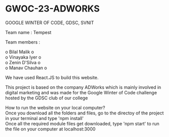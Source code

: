 # GWOC-23-ADWORKS

GOOGLE WINTER OF CODE, GDSC, SVNIT  

Team name : Tempest

Team members :  
   
o Bilal Malik o  
o Vinayaka Iyer o  
o Zenin D'Silva o  
o Manav Chauhan o  

We have used React.JS to build this website. 

This project is based on the company ADWorks which is mainly involved in digital marketing and was made for the Google Winter of Code challenge hosted by the GDSC club of our college 

How to run the website on your local computer?   
Once you download all the folders and files, go to the directoy of the project in your terminal 
and type 'npm install'  
Once all the required module files get downloaded, type 'npm start' to run the file on your computer at localhost:3000
